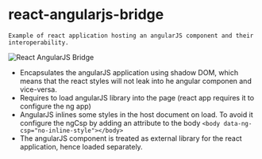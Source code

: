 # react-angularjs-bridge
    Example of react application hosting an angularJS component and their interoperability.

<img src="https://raw.githubusercontent.com/katrotz/react-angularjs-bridge/master/public/hero.jpg" alt="React AngularJS Bridge"/>

- Encapsulates the angularJS application using shadow DOM, which means that the react styles will not leak into he angular componen and vice-versa.
- Requires to load angularJS library into the page (react app requires it to configure the ng app)
- AngularJS inlines some styles in the host document on load. To avoid it configure the ngCsp by adding an attribute to the body
    ```<body data-ng-csp="no-inline-style"></body>``` 
- The angularJS component is treated as external library for the react application, hence loaded separately. 
